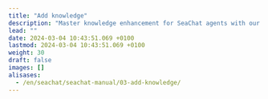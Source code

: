 ```yaml
---
title: "Add knowledge"
description: "Master knowledge enhancement for SeaChat agents with our guide on manual, spreadsheet, multimedia, and document uploads, plus URL and sitemap imports."
lead: ""
date: 2024-03-04 10:43:51.069 +0100
lastmod: 2024-03-04 10:43:51.069 +0100
weight: 30
draft: false
images: []
alisases: 
  - /en/seachat/seachat-manual/03-add-knowledge/
---
```


